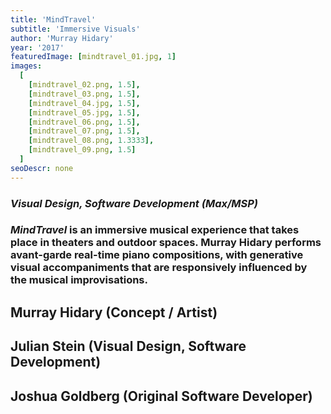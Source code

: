 ```yaml
---
title: 'MindTravel'
subtitle: 'Immersive Visuals'
author: 'Murray Hidary'
year: '2017'
featuredImage: [mindtravel_01.jpg, 1]
images:
  [
    [mindtravel_02.png, 1.5],
    [mindtravel_03.png, 1.5],
    [mindtravel_04.jpg, 1.5],
    [mindtravel_05.jpg, 1.5],
    [mindtravel_06.png, 1.5],
    [mindtravel_07.png, 1.5],
    [mindtravel_08.png, 1.3333],
    [mindtravel_09.png, 1.5]
  ]
seoDescr: none
---
```


### _Visual Design, Software Development (Max/MSP)_

### _MindTravel_ is an immersive musical experience that takes place in theaters and outdoor spaces. Murray Hidary performs avant-garde real-time piano compositions, with generative visual accompaniments that are responsively influenced by the musical improvisations.

## Murray Hidary (Concept / Artist)

## Julian Stein (Visual Design, Software Development)

## Joshua Goldberg (Original Software Developer)
